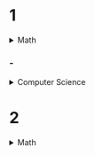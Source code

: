 # 1
<details><summary>Math</summary>

>[How to Learn Advanced Mathematics Without Heading to University](https://www.quantstart.com/articles/How-to-Learn-Advanced-Mathematics-Without-Heading-to-University-Part-1)

>[Introduction to Mathematical Thinking](https://www.coursera.org/learn/mathematical-thinking)

>[Arithmetic](https://www.khanacademy.org/math/arithmetic) Khan Academy

>[Pre-Algebra](https://www.khanacademy.org/math/pre-algebra) Khan Academy

>[Algebra Basics](https://www.khanacademy.org/math/algebra-basics) Khan Academy

>[Algebra I](https://www.khanacademy.org/math/algebra) Khan Academy

>[Algebra II](https://www.khanacademy.org/math/algebra2) Khan Academy

>[Geometry](https://www.khanacademy.org/math/geometry) Khan Academy

>[Trigonometry](https://www.khanacademy.org/math/trigonometry) Khan Academy

>[Discovery Precalculus: A Creative and Connected Approach](https://www.edx.org/course/discovery-precalculus-creative-connected-utaustinx-ut-prec-10-03x#!) University of Texas at Austin
</details>

### -

<details><summary>Computer Science</summary>

>[Harvard CS50x](https://www.edx.org/course/introduction-computer-science-harvardx-cs50x)

>[How to Code: Simple Data](https://www.edx.org/course/how-to-code-simple-data)

>[UC Berkeley CS61A](https://cs61a.org/)

</details>

# 2

<details><summary>Math</summary>

**Discrete Mathematics for Computer Science**

> [UC Berkeley CS70](https://www.eecs70.org/)  
> *or*  
> [MIT 6.042J](http://ocw.mit.edu/courses/electrical-engineering-and-computer-science/6-042j-mathematics-for-computer-science-fall-2010/)  
> *or*  
> [Carnegie Mellon 15-251](http://www.cs.cmu.edu/~15251/index.html)  

**Data Structures**

> [Stanford CS106B](https://web.stanford.edu/class/cs106b/)  
> *or*  
> [UC Berkeley CS61B](https://inst.eecs.berkeley.edu/~cs61b/archives.html)
</details>
